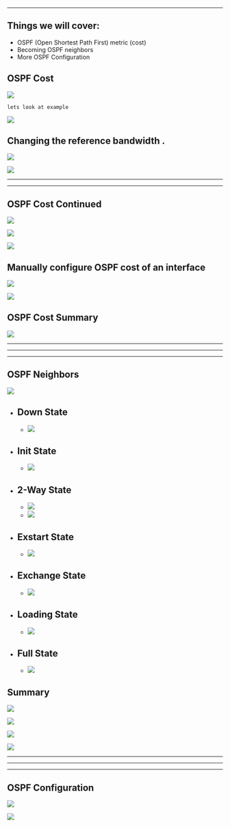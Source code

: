 
---

## Things we will cover:
- OSPF (Open Shortest Path First) metric (cost)
- Becoming OSPF neighbors
- More OSPF Configuration




## OSPF Cost

![](images/Pasted%20image%2020231101183445.png)

`lets look at example`

![](images/Pasted%20image%2020231101183539.png)

## Changing the reference bandwidth .


![](images/Pasted%20image%2020231101183550.png)

![](images/Pasted%20image%2020231101183640.png)

----
----


## OSPF Cost Continued

![](images/Pasted%20image%2020231101183827.png)

![](images/Pasted%20image%2020231101183843.png)

![](images/Pasted%20image%2020231101183904.png)




## Manually configure OSPF cost of an interface


![](images/Pasted%20image%2020231101184003.png)

![](images/Pasted%20image%2020231101184024.png)



## OSPF Cost Summary

![](images/Pasted%20image%2020231101184102.png)



----
----
----

## OSPF Neighbors

![](images/Pasted%20image%2020231101184159.png)


- ## Down State
	- ![](images/Pasted%20image%2020231101184250.png)


- ## Init State
	- ![](images/Pasted%20image%2020231101184334.png)


- ## 2-Way State
	- ![](images/Pasted%20image%2020231101184411.png)
	- ![](images/Pasted%20image%2020231101184427.png)


- ## Exstart State
	- ![](images/Pasted%20image%2020231101184534.png)


- ## Exchange State
	- ![](images/Pasted%20image%2020231101184612.png)

- ## Loading State
	- ![](images/Pasted%20image%2020231101184656.png)


- ## Full State
	- ![](images/Pasted%20image%2020231101184741.png)



## Summary

![](images/Pasted%20image%2020231101184926.png)

![](images/Pasted%20image%2020231101184949.png)

![](images/Pasted%20image%2020231101185002.png)

![](images/Pasted%20image%2020231101185014.png)


--------
-----
----

## OSPF Configuration

![](images/Pasted%20image%2020231101185112.png)

![](images/Pasted%20image%2020231101185128.png)



